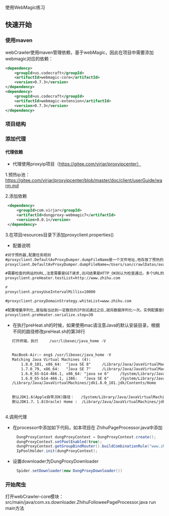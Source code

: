 使用WebMagic练习

## 快速开始

### 使用maven
webCrawler使用maven管理依赖，基于webMagic，因此在项目中需要添加webmagic对应的依赖：

```xml
<dependency>
    <groupId>us.codecraft</groupId>
    <artifactId>webmagic-core</artifactId>
    <version>0.7.3</version>
</dependency>
<dependency>
    <groupId>us.codecraft</groupId>
    <artifactId>webmagic-extension</artifactId>
    <version>0.7.3</version>
</dependency>
```

### 项目结构

### 添加代理

#### 代理依赖
   * 代理使用proxyip项目（https://gitee.com/virjar/proxyipcenter）
   
   1.预热ip池：https://gitee.com/virjar/proxyipcenter/blob/master/doc/client/userGuide/warm.md
   
   2.添加依赖
   ```xml
    <dependency>
        <groupId>com.virjar</groupId>
        <artifactId>dungproxy-webmagic7</artifactId>
        <version>0.0.1</version>
    </dependency>
   ```
   3.在项目resources目录下添加proxyclient.properties()
   * 配置说明
   ```xml
   #对于预热器,配置任务规则
   #proxyclient.DefaultAvProxyDumper.dumpFileName是一个文件地址,他存放了预热的结果,也就是可用IP缓存
   proxyclient.DefaultAvProxyDumper.dumpFileName=/Users/san/crawlDatas/availableProxy.json
   
   #需要检查的网站的URL,注意需要是GET请求,访问结果是HTTP_OK则认为检查通过。多个URL的话,逗号分割即可如:http://www.baidu.com,https://www.douban.com/group/explore
   proxyclient.preHeater.testList=http://www.zhihu.com
   
   #ͬ
   proxyclient.proxyUseIntervalMillis=10000
   
   #proxyclient.proxyDomainStrategy.whiteList=www.zhihu.com
   
   #配置增量序列化,是指每当达到一定数目的IP测试通过之后,就将数据序列化一次。实例配置是指,每当30个IP测试通过,就将数据写入到proxyclient.DefaultAvProxyDumper.dumpFileName
   proxyclient.preHeater.serialize.step=30
   ```
   * 在执行preHeat.sh的时候，如果使用mac请注意Java的默认安装目录，根据不同的路径修改preHeat.sh的第38行
   ```xml
      打开终端，执行     /usr/libexec/java_home -V
      
      
      MacBook-Air:~ eng$ /usr/libexec/java_home -V
      Matching Java Virtual Machines (4):
          1.8.0_101, x86_64:  "java SE 8"     /Library/Java/JavaVirtualMachines/jdk1.8.0_101.jdk/Contents/Home
          1.7.0_79, x86_64:   "Java SE 7"     /Library/Java/JavaVirtualMachines/jdk1.7.0_79.jdk/Contents/Home
          1.6.0_65-b14-466.1, x86_64: "java se 6"     /System/Library/Java/JavaVirtualMachines/1.6.0.jdk/Contents/Home
          1.6.0_65-b14-466.1, i386:   "Java SE 6"     /System/Library/Java/JavaVirtualMachines/1.6.0.jdk/Contents/Home
      /Library/Java/JavaVirtualMachines/jdk1.8.0_101.jdk/Contents/Home
      
      
      默认JDK1.6(Apple自带JDK)路径：   /System/Library/Java/JavaVirtualMachines/1.6.0.jdk/Contents/Home，修改38行为JAVA_HOME=/System/Library/Frameworks/JavaVM.framework/Versions/${JAVA_VERSION}/Home
      默认JDK1.7、1.8(Oracle) Home :  /Library/Java/JavaVirtualMachines/jdk1.8.0_101.jdk/Contents/Home，修改38行为JAVA_HOME=/Library/Frameworks/JavaVM.framework/Versions/${JAVA_VERSION}/Home
      
   ```
   4.调用代理
   * 在processor中添加如下代码，如本项目在 ZhihuPageProcessor.java中添加
   ```java
        DungProxyContext dungProxyContext = DungProxyContext.create();
        dungProxyContext.setPoolEnabled(true);
        dungProxyContext.getGroupBindRouter().buildCombinationRule("www.zhihu.com:.*zhihu.*");
        IpPoolHolder.init(dungProxyContext);
   ```
   * 设置downloader为DungProxyDownloader
   ```java
        Spider.setDownloader(new DungProxyDownloader())
   ```
### 开始爬虫
打开webCrawler-core模块：src/main/java/com.xs.downloader.ZhihuFolloweePageProcessor.java
run main方法





